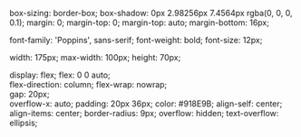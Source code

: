 box-sizing: border-box;
box-shadow: 0px 2.98256px 7.4564px rgba(0, 0, 0, 0.1);
margin: 0;
margin-top: 0;
margin-top: auto;
margin-bottom: 16px;

font-family: 'Poppins', sans-serif;
font-weight: bold;
font-size: 12px;

width: 175px;
max-width: 100px;
height: 70px;

display: flex;
flex: 0 0 auto;  	
flex-direction: column;	
flex-wrap: nowrap;	
gap: 20px;    
overflow-x: auto;
padding: 20px 36px;
color: #918E9B;
align-self: center;
align-items: center;
border-radius: 9px;
overflow: hidden;
text-overflow: ellipsis;
